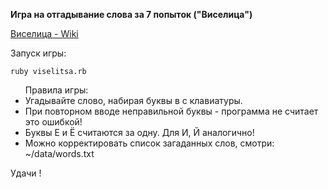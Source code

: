 <p><strong>Игра на отгадывание слова за 7 попыток ("Виселица")</strong><p>

<a href="https://ru.wikipedia.org/wiki/%D0%92%D0%B8%D1%81%D0%B5%D0%BB%D0%B8%D1%86%D0%B0_%28%D0%B8%D0%B3%D1%80%D0%B0%29" rel="nofollow">Виселица - Wiki</a>

Запуск игры:

```
ruby viselitsa.rb
```

<ul>Правила игры:
    
<li>Угадывайте слово, набирая буквы в с клавиатуры.</li>
<li>При повторном вводе неправильной буквы - программа не считает это ошибкой!</li>
<li>Буквы Е и Ё считаются за одну. Для И, Й аналогично!</li>
<li>Можно корректировать список загаданных слов, смотри: ~/data/words.txt</li>
</ul>
    Удачи !
